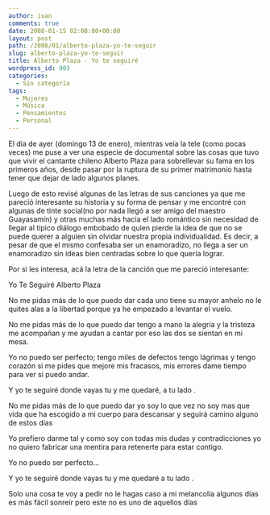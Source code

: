 ```yaml
---
author: ivan
comments: true
date: 2008-01-15 02:08:00+00:00
layout: post
path: /2008/01/alberto-plaza-yo-te-seguir
slug: alberto-plaza-yo-te-seguir
title: Alberto Plaza - Yo te seguiré
wordpress_id: 903
categories:
  - Sin categoría
tags:
  - Mujeres
  - Música
  - Pensamientos
  - Personal
---
```


El día de ayer (domingo 13 de enero), mientras veía la tele (como pocas veces) me puse a ver una especie de documental sobre las cosas que tuvo que vivir el cantante chileno Alberto Plaza para sobrellevar su fama en los primeros años, desde pasar por la ruptura de su primer matrimonio hasta tener que dejar de lado algunos planes.

Luego de esto revisé algunas de las letras de sus canciones ya que me pareció interesante su historia y su forma de pensar y me encontré con algunas de tinte social(no por nada llegó a ser amigo del maestro Guayasamín) y otras muchas más hacia el lado romántico sin necesidad de llegar al típico diálogo embobado de quien pierde la idea de que no se puede querer a alguien sin olvidar nuestra propia individualidad. Es decir, a pesar de que el mismo confesaba ser un enamoradizo, no llega a ser un enamoradizo sin ideas bien centradas sobre lo que quería lograr.

Por si les interesa, acá la letra de la canción que me pareció interesante:

Yo Te Seguiré
Alberto Plaza

No me pidas más de lo que puedo dar
cada uno tiene su mayor anhelo
no le quites alas a la libertad
porque ya he empezado a levantar el vuelo.

No me pidas más de lo que puedo dar
tengo a mano la alegría y la tristeza
me acompañan y me ayudan a cantar
por eso las dos se sientan en mi mesa.

Yo no puedo ser perfecto; tengo miles de defectos
tengo lágrimas y tengo corazón
si me pides que mejore mis fracasos, mis errores
dame tiempo para ver si puedo andar.

Y yo te seguiré donde vayas tu
y me quedaré, a tu lado .

No me pidas más de lo que puedo dar
yo soy lo que vez no soy mas que vida
que ha escogido a mi cuerpo para descansar
y seguirá camino alguno de estos días

Yo prefiero darme tal y como soy
con todas mis dudas y contradicciones
yo no quiero fabricar una mentira
para retenerte para estar contigo.

Yo no puedo ser perfecto...

Y yo te seguiré donde vayas tu
y me quedaré a tu lado .

Solo una cosa te voy a pedir
no le hagas caso a mi melancolía
algunos días es más fácil sonreír
pero este no es uno de aquellos días
